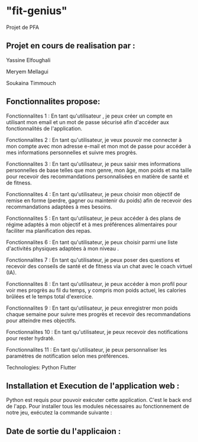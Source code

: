 # "fit-genius"
Projet de PFA

## Projet en cours de realisation par : 

Yassine Elfoughali

Meryem Mellagui 

Soukaina Timmouch

## Fonctionnalites propose:

Fonctionnalites 1 : En tant qu'utilisateur , je peux créer un compte en utilisant mon email et un mot de passe sécurisé afin d'accéder aux fonctionnalités de l'application.

Fonctionnalites 2 : En tant qu'utilisateur, je veux pouvoir me connecter à mon compte avec mon adresse e-mail et mon mot de passe pour accéder à mes informations personnelles et suivre mes progrès.

Fonctionnalites 3 : En tant qu'utilisateur, je peux saisir mes informations personnelles de base telles que mon genre, mon âge, mon poids et ma taille pour recevoir des recommandations personnalisées en matière de santé et de fitness.

Fonctionnalites 4 : En tant qu'utilisateur, je peux choisir mon objectif de remise en forme (perdre, gagner ou maintenir du poids) afin de recevoir des recommandations adaptées à mes besoins.

Fonctionnalites 5 : En tant qu'utilisateur, je peux accéder à des plans de régime adaptés à mon objectif et à mes préférences alimentaires pour faciliter ma planification des repas.

Fonctionnalites 6 : En tant qu'utilisateur, je peux choisir parmi une liste d'activités physiques adaptées à mon niveau .

Fonctionnalites 7 : En tant qu'utilisateur, je peux poser des questions et recevoir des conseils de santé et de fitness via un chat avec le coach virtuel (IA).

Fonctionnalites 8 : En tant qu'utilisateur, je peux accéder à mon profil pour voir mes progrès au fil du temps, y compris mon poids actuel, les calories brûlées et le temps total d'exercice.

Fonctionnalites 9 : En tant qu'utilisateur, je peux enregistrer mon poids chaque semaine pour suivre mes progrès et recevoir des recommandations pour atteindre mes objectifs.

Fonctionnalites 10 : En tant qu'utilisateur, je peux recevoir des notifications pour rester hydraté.

Fonctionnalites 11 : En tant qu'utilisateur, je peux personnaliser les paramètres de notification selon mes préférences.

Technologies:
Python
Flutter

## Installation et Execution de l'application web :
Python est requis pour pouvoir exécuter cette application. C'est le back end de l'app. Pour installer tous les modules nécessaires au fonctionnement de notre jeu, exécutez la commande suivante :



## Date de sortie du  l'applicaion :




